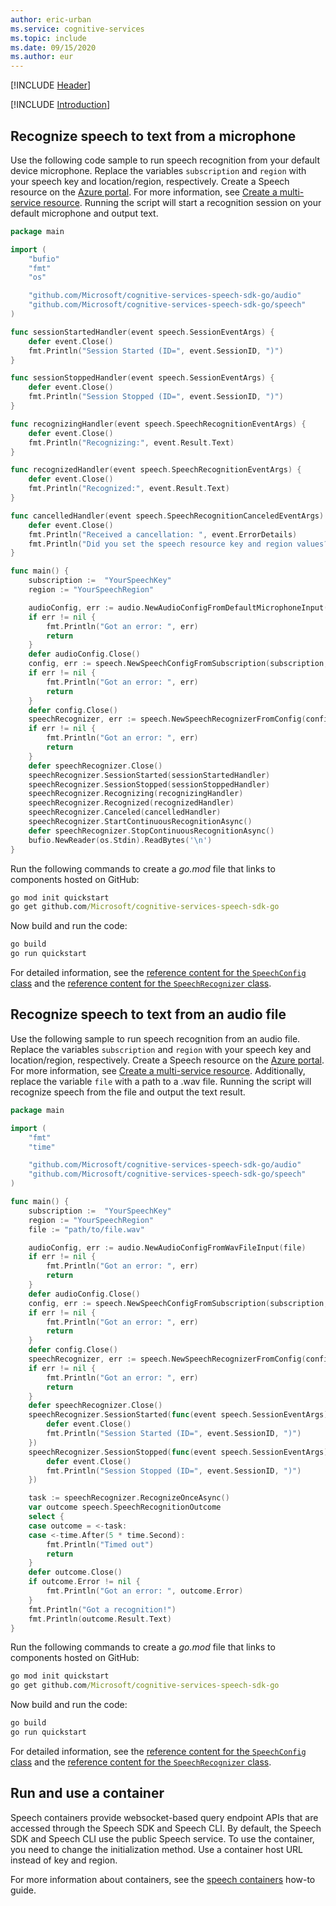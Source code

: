 ```yaml
---
author: eric-urban
ms.service: cognitive-services
ms.topic: include
ms.date: 09/15/2020
ms.author: eur
---
```


[!INCLUDE [Header](../../common/go.md)]

[!INCLUDE [Introduction](intro.md)]

## Recognize speech to text from a microphone

Use the following code sample to run speech recognition from your default device microphone. Replace the variables `subscription` and `region` with your speech key and location/region, respectively. Create a Speech resource on the [Azure portal](https://portal.azure.com). For more information, see [Create a multi-service resource](~/articles/ai-services/multi-service-resource.md?pivots=azportal). Running the script will start a recognition session on your default microphone and output text.

```go
package main

import (
	"bufio"
	"fmt"
	"os"

	"github.com/Microsoft/cognitive-services-speech-sdk-go/audio"
	"github.com/Microsoft/cognitive-services-speech-sdk-go/speech"
)

func sessionStartedHandler(event speech.SessionEventArgs) {
	defer event.Close()
	fmt.Println("Session Started (ID=", event.SessionID, ")")
}

func sessionStoppedHandler(event speech.SessionEventArgs) {
	defer event.Close()
	fmt.Println("Session Stopped (ID=", event.SessionID, ")")
}

func recognizingHandler(event speech.SpeechRecognitionEventArgs) {
	defer event.Close()
	fmt.Println("Recognizing:", event.Result.Text)
}

func recognizedHandler(event speech.SpeechRecognitionEventArgs) {
	defer event.Close()
	fmt.Println("Recognized:", event.Result.Text)
}

func cancelledHandler(event speech.SpeechRecognitionCanceledEventArgs) {
	defer event.Close()
	fmt.Println("Received a cancellation: ", event.ErrorDetails)
	fmt.Println("Did you set the speech resource key and region values?")
}

func main() {
    subscription :=  "YourSpeechKey"
    region := "YourSpeechRegion"

	audioConfig, err := audio.NewAudioConfigFromDefaultMicrophoneInput()
	if err != nil {
		fmt.Println("Got an error: ", err)
		return
	}
	defer audioConfig.Close()
	config, err := speech.NewSpeechConfigFromSubscription(subscription, region)
	if err != nil {
		fmt.Println("Got an error: ", err)
		return
	}
	defer config.Close()
	speechRecognizer, err := speech.NewSpeechRecognizerFromConfig(config, audioConfig)
	if err != nil {
		fmt.Println("Got an error: ", err)
		return
	}
	defer speechRecognizer.Close()
	speechRecognizer.SessionStarted(sessionStartedHandler)
	speechRecognizer.SessionStopped(sessionStoppedHandler)
	speechRecognizer.Recognizing(recognizingHandler)
	speechRecognizer.Recognized(recognizedHandler)
	speechRecognizer.Canceled(cancelledHandler)
	speechRecognizer.StartContinuousRecognitionAsync()
	defer speechRecognizer.StopContinuousRecognitionAsync()
	bufio.NewReader(os.Stdin).ReadBytes('\n')
}
```

Run the following commands to create a *go.mod* file that links to components hosted on GitHub:

```cmd
go mod init quickstart
go get github.com/Microsoft/cognitive-services-speech-sdk-go
```

Now build and run the code:

```cmd
go build
go run quickstart
```

For detailed information, see the [reference content for the `SpeechConfig` class](https://pkg.go.dev/github.com/Microsoft/cognitive-services-speech-sdk-go@v1.15.0/speech#SpeechConfig) and the [reference content for the `SpeechRecognizer` class](https://pkg.go.dev/github.com/Microsoft/cognitive-services-speech-sdk-go@v1.15.0/speech#SpeechRecognizer).

## Recognize speech to text from an audio file

Use the following sample to run speech recognition from an audio file. Replace the variables `subscription` and `region` with your speech key and location/region, respectively. Create a Speech resource on the [Azure portal](https://portal.azure.com). For more information, see [Create a multi-service resource](~/articles/ai-services/multi-service-resource.md?pivots=azportal). Additionally, replace the variable `file` with a path to a .wav file. Running the script will recognize speech from the file and output the text result.

```go
package main

import (
	"fmt"
	"time"

	"github.com/Microsoft/cognitive-services-speech-sdk-go/audio"
	"github.com/Microsoft/cognitive-services-speech-sdk-go/speech"
)

func main() {
    subscription :=  "YourSpeechKey"
    region := "YourSpeechRegion"
    file := "path/to/file.wav"

	audioConfig, err := audio.NewAudioConfigFromWavFileInput(file)
	if err != nil {
		fmt.Println("Got an error: ", err)
		return
	}
	defer audioConfig.Close()
	config, err := speech.NewSpeechConfigFromSubscription(subscription, region)
	if err != nil {
		fmt.Println("Got an error: ", err)
		return
	}
	defer config.Close()
	speechRecognizer, err := speech.NewSpeechRecognizerFromConfig(config, audioConfig)
	if err != nil {
		fmt.Println("Got an error: ", err)
		return
	}
	defer speechRecognizer.Close()
	speechRecognizer.SessionStarted(func(event speech.SessionEventArgs) {
		defer event.Close()
		fmt.Println("Session Started (ID=", event.SessionID, ")")
	})
	speechRecognizer.SessionStopped(func(event speech.SessionEventArgs) {
		defer event.Close()
		fmt.Println("Session Stopped (ID=", event.SessionID, ")")
	})

	task := speechRecognizer.RecognizeOnceAsync()
	var outcome speech.SpeechRecognitionOutcome
	select {
	case outcome = <-task:
	case <-time.After(5 * time.Second):
		fmt.Println("Timed out")
		return
	}
	defer outcome.Close()
	if outcome.Error != nil {
		fmt.Println("Got an error: ", outcome.Error)
	}
	fmt.Println("Got a recognition!")
	fmt.Println(outcome.Result.Text)
}
```

Run the following commands to create a *go.mod* file that links to components hosted on GitHub:

```cmd
go mod init quickstart
go get github.com/Microsoft/cognitive-services-speech-sdk-go
```

Now build and run the code:

```cmd
go build
go run quickstart
```

For detailed information, see the [reference content for the `SpeechConfig` class](https://pkg.go.dev/github.com/Microsoft/cognitive-services-speech-sdk-go@v1.15.0/speech#SpeechConfig) and the [reference content for the `SpeechRecognizer` class](https://pkg.go.dev/github.com/Microsoft/cognitive-services-speech-sdk-go@v1.15.0/speech#SpeechRecognizer).

## Run and use a container

Speech containers provide websocket-based query endpoint APIs that are accessed through the Speech SDK and Speech CLI. By default, the Speech SDK and Speech CLI use the public Speech service. To use the container, you need to change the initialization method. Use a container host URL instead of key and region.

For more information about containers, see the [speech containers](../../../speech-container-howto.md#host-urls) how-to guide.


